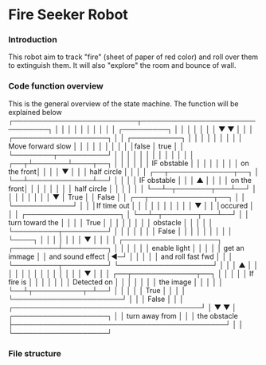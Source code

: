 # Fire Seeker Robot

### Introduction
This robot aim to track "fire" (sheet of paper of red color) and roll over them to extinguish them.
It will also "explore" the room and bounce of wall.
### Code function overview

This is the general overview of the state machine.
The function will be explained below 
      ┌─────────────────────────┬───────────────────────────────┐
      │                         │                               │
      │                         │                               │
      │                         │                               │
      │         ┌─────────┐     │                               │
      │         │         │     │                               │
      ▼         ▼         │     │                               │
┌───────────────────┐     │     │       ┌──────────┐            │
│                   │     │     │       │          │            │
│ Move forward slow │     │     │       │          │            │
│                   │     │     │false  │ true     │            │
└────────┬──────────┘     │     │       │          │            │
         │                │     │       │          │            │
         │                │ ┌──┬┴───────┴────┬──┐  │            │
         │                │ │  │ IF obstable │  │  │            │
         │                │ │  │ on the front│  │  │            │
         ▼                │ │  │ half circle │  │  │            │
┌──┬─────────────┬──┐     │ └──┴─────────────┴──┘  │            │
│  │ IF obstable │  │     │           ▲            │            │
│  │ on the front│  │     │           │            │            │
│  │ half circle │  │     │           │            │            │
└──┴─┬───────┬───┴──┘     │           │            │            │
     │       │            │           │            ▼            │
True │       │ False      │           │  ┌──┬─────────────┬──┐  │
     │       └────────────┘           │  │  │If time out  │  │  │
     │                                │  │  │             │  │  │
     ▼                                │  │  │occured      │  │  │
┌───────────────────┐                 │  └──┴─┬───────┬───┴──┘  │
│ turn toward the   │                 │       │       │ True    │
│                   │                 │       │       │         │
│ obstacle          │                 │       │       │         │
└─────────┬─────────┘                 │       │       │         │
          │                           │       │ False │         │
          │                           │       │       │         │
          │                           │       └────┐  │         │
          │                           │            │  │         │
          ▼                           │            │  │         │
┌───────────────────┐       ┌─────────┴─────────┐  │  │         │
│                   │       │ enable light      │  │  │         │
│   get an immage   │       │ and sound effect  │◄─┘  │         │
│                   │       │ and roll fast fwd │     │         │
└─────────┬─────────┘       └───────────────────┘     │         │
          │                           ▲               │         │
          │                           │               │         │
          │                           │               │         │
          │                           │               │         │
          ▼                           │               │         │
┌──┬─────────────┬──┐                 │               │         │
│  │ If fire is  │  │                 │               │         │
│  │ Detected on │  │                 │               │         │
│  │ the image   │  │                 │               │         │
└──┴┬──────────┬─┴──┘                 │               │         │
    │          │ True                 │               │         │
    │          └──────────────────────┘               │         │
    │ False                                           │         │
    │          ┌──────────────────────────────────────┘         │
    ▼          ▼                                                │
┌───────────────────┐                                           │
│ turn away from    │                                           │
│ the obstacle      ├───────────────────────────────────────────┘
│                   │                                            
└───────────────────┘                                            

### File structure